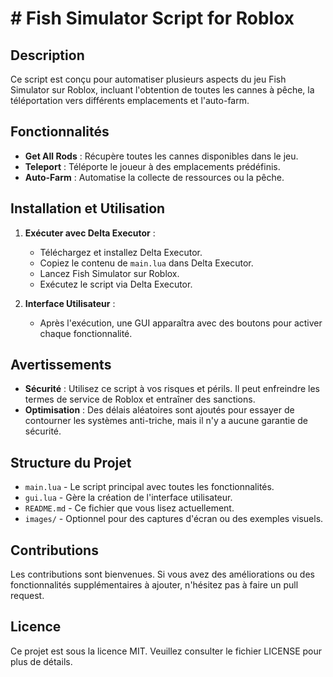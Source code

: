 # # Fish Simulator Script for Roblox

## Description

Ce script est conçu pour automatiser plusieurs aspects du jeu Fish Simulator sur Roblox, incluant l'obtention de toutes les cannes à pêche, la téléportation vers différents emplacements et l'auto-farm.

## Fonctionnalités

- **Get All Rods** : Récupère toutes les cannes disponibles dans le jeu.
- **Teleport** : Téléporte le joueur à des emplacements prédéfinis.
- **Auto-Farm** : Automatise la collecte de ressources ou la pêche.

## Installation et Utilisation

1. **Exécuter avec Delta Executor** :
   - Téléchargez et installez Delta Executor.
   - Copiez le contenu de `main.lua` dans Delta Executor.
   - Lancez Fish Simulator sur Roblox.
   - Exécutez le script via Delta Executor.

2. **Interface Utilisateur** :
   - Après l'exécution, une GUI apparaîtra avec des boutons pour activer chaque fonctionnalité.

## Avertissements

- **Sécurité** : Utilisez ce script à vos risques et périls. Il peut enfreindre les termes de service de Roblox et entraîner des sanctions.
- **Optimisation** : Des délais aléatoires sont ajoutés pour essayer de contourner les systèmes anti-triche, mais il n'y a aucune garantie de sécurité.

## Structure du Projet

- `main.lua` - Le script principal avec toutes les fonctionnalités.
- `gui.lua` - Gère la création de l'interface utilisateur.
- `README.md` - Ce fichier que vous lisez actuellement.
- `images/` - Optionnel pour des captures d'écran ou des exemples visuels.

## Contributions

Les contributions sont bienvenues. Si vous avez des améliorations ou des fonctionnalités supplémentaires à ajouter, n'hésitez pas à faire un pull request.

## Licence

Ce projet est sous la licence MIT. Veuillez consulter le fichier LICENSE pour plus de détails.
